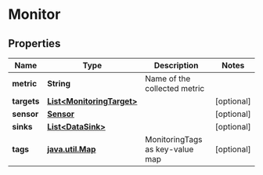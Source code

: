 
# Monitor

## Properties
Name | Type | Description | Notes
------------ | ------------- | ------------- | -------------
**metric** | **String** | Name of the collected metric | 
**targets** | [**List&lt;MonitoringTarget&gt;**](MonitoringTarget.md) |  |  [optional]
**sensor** | [**Sensor**](Sensor.md) |  |  [optional]
**sinks** | [**List&lt;DataSink&gt;**](DataSink.md) |  |  [optional]
**tags** | [**java.util.Map**](java.util.Map.md) | MonitoringTags as key-value map |  [optional]




